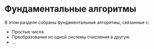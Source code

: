 # Фундаментальные алгоритмы

В этом разделе собраны фундаментальные алгоритмы, связанные с:
- Простые числа
- Преобразования из одной системы счисления в другую
- ...